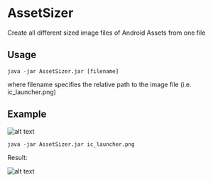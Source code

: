 # AssetSizer
Create all different sized image files of Android Assets from one file

## Usage
```
java -jar AssetSizer.jar [filename]
```
where filename specifies the relative path to the image file (i.e. ic_launcher.png)

## Example
![alt text](https://github.com/yoshc/AssetSizer/blob/master/AssetSizer/img/img1.png)
```
java -jar AssetSizer.jar ic_launcher.png
```
Result:

![alt text](https://github.com/yoshc/AssetSizer/blob/master/AssetSizer/img/img2.png)
